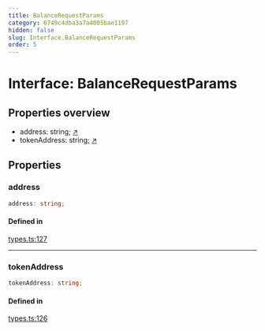 ```yaml
---
title: BalanceRequestParams
category: 6749c4dba3a7a4005bae1197
hidden: false
slug: Interface.BalanceRequestParams
order: 5
---
```


# Interface: BalanceRequestParams

## Properties overview

- address:  string; [↗](#address)
- tokenAddress:  string; [↗](#tokenaddress)

## Properties

### address

```ts
address: string;
```

#### Defined in

[types.ts:127](https://github.com/zkcloudworker/minatokens-lib/blob/main/packages/api/src/types.ts#L127)

***

### tokenAddress

```ts
tokenAddress: string;
```

#### Defined in

[types.ts:126](https://github.com/zkcloudworker/minatokens-lib/blob/main/packages/api/src/types.ts#L126)
